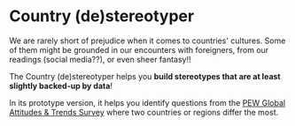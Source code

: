# Country (de)stereotyper

We are rarely short of prejudice when it comes to countries' cultures. Some of them might be grounded in our encounters with foreigners, from our readings (social media??), or even sheer fantasy!!

The Country (de)stereotyper helps you **build stereotypes that are at least slightly backed-up by data**!

In its prototype version, it helps you identify questions from the [PEW Global Attitudes & Trends Survey](https://www.pewresearch.org/global/) where two countries or regions differ the most.


